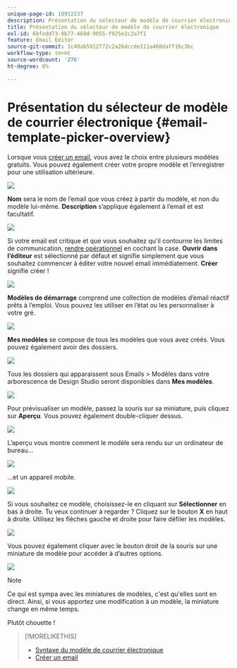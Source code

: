 ```yaml
---
unique-page-id: 10912237
description: Présentation du sélecteur de modèle de courrier électronique - Documents Marketo - Documentation du produit
title: Présentation du sélecteur de modèle de courrier électronique
exl-id: 6bfedd73-8b77-469d-9055-f925e2c2a7f1
feature: Email Editor
source-git-commit: 1c40ab5912772c2a26dccde111a468daff16c3bc
workflow-type: tm+mt
source-wordcount: '276'
ht-degree: 0%

---
```


# Présentation du sélecteur de modèle de courrier électronique {#email-template-picker-overview}

Lorsque vous [créer un email](/help/marketo/product-docs/email-marketing/general/creating-an-email/create-an-email.md), vous avez le choix entre plusieurs modèles gratuits. Vous pouvez également créer votre propre modèle et l’enregistrer pour une utilisation ultérieure.

![](assets/email-template-picker-overview-1.png)

**Nom** sera le nom de l’email que vous créez à partir du modèle, et non du modèle lui-même. **Description** s’applique également à l’email et est facultatif.

![](assets/two-2.png)

Si votre email est critique et que vous souhaitez qu&#39;il contourne les limites de communication, [rendre opérationnel](/help/marketo/product-docs/email-marketing/general/functions-in-the-editor/make-an-email-operational.md) en cochant la case. **Ouvrir dans l’éditeur** est sélectionné par défaut et signifie simplement que vous souhaitez commencer à éditer votre nouvel email immédiatement. **Créer** signifie créer !

![](assets/three-2.png)

**Modèles de démarrage** comprend une collection de modèles d’email réactif prêts à l’emploi. Vous pouvez les utiliser en l’état ou les personnaliser à votre gré.

![](assets/email-template-picker-overview-4.png)

**Mes modèles** se compose de tous les modèles que vous avez créés. Vous pouvez également avoir des dossiers.

![](assets/five-2.png)

Tous les dossiers qui apparaissent sous Emails > Modèles dans votre arborescence de Design Studio seront disponibles dans **Mes modèles**.

![](assets/six-1.png)

Pour prévisualiser un modèle, passez la souris sur sa miniature, puis cliquez sur **Aperçu**. Vous pouvez également double-cliquer dessus.

![](assets/seven-1.png)

L’aperçu vous montre comment le modèle sera rendu sur un ordinateur de bureau...

![](assets/eight-1.png)

...et un appareil mobile.

![](assets/nine-1.png)

Si vous souhaitez ce modèle, choisissez-le en cliquant sur **Sélectionner** en bas à droite. Tu veux continuer à regarder ? Cliquez sur le bouton **X** en haut à droite. Utilisez les flèches gauche et droite pour faire défiler les modèles.

![](assets/ten-1.png)

Vous pouvez également cliquer avec le bouton droit de la souris sur une miniature de modèle pour accéder à d’autres options.

![](assets/eleven-1.png)

>[!NOTE]
>
>Ce qui est sympa avec les miniatures de modèles, c&#39;est qu&#39;elles sont en direct. Ainsi, si vous apportez une modification à un modèle, la miniature change en même temps.

Plutôt chouette !

>[!MORELIKETHIS]
>
>* [Syntaxe du modèle de courrier électronique](/help/marketo/product-docs/email-marketing/general/email-editor-2/email-template-syntax.md)
>* [Créer un email](/help/marketo/product-docs/email-marketing/general/creating-an-email/create-an-email.md)
